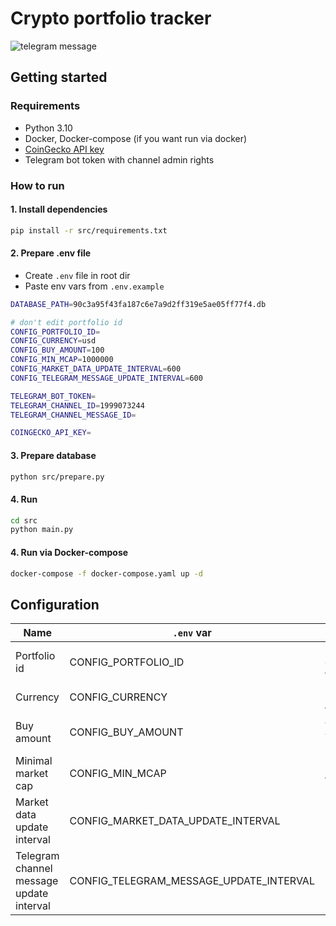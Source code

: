 # Crypto portfolio tracker

![telegram message](.message.png)

## Getting started

### Requirements

- Python 3.10
- Docker, Docker-compose (if you want run via docker)
- [CoinGecko API key](https://docs.coingecko.com/v3.0.1/reference/setting-up-your-api-key)
- Telegram bot token with channel admin rights

### How to run

#### 1. Install dependencies

```bash
pip install -r src/requirements.txt
```

#### 2. Prepare .env file

- Create `.env` file in root dir
- Paste env vars from `.env.example`

```bash
DATABASE_PATH=90c3a95f43fa187c6e7a9d2ff319e5ae05ff77f4.db

# don't edit portfolio id
CONFIG_PORTFOLIO_ID=
CONFIG_CURRENCY=usd
CONFIG_BUY_AMOUNT=100
CONFIG_MIN_MCAP=1000000
CONFIG_MARKET_DATA_UPDATE_INTERVAL=600
CONFIG_TELEGRAM_MESSAGE_UPDATE_INTERVAL=600

TELEGRAM_BOT_TOKEN=
TELEGRAM_CHANNEL_ID=1999073244
TELEGRAM_CHANNEL_MESSAGE_ID=

COINGECKO_API_KEY=
```

#### 3. Prepare database

```bash
python src/prepare.py
```

#### 4. Run

```bash
cd src
python main.py
```

#### 4. Run via Docker-compose

```bash
docker-compose -f docker-compose.yaml up -d
```

## Configuration

| Name                                     | `.env` var                              | Explanation                                                                              |
| ---------------------------------------- | --------------------------------------- | ---------------------------------------------------------------------------------------- |
| Portfolio id                             | CONFIG_PORTFOLIO_ID                     | Internal portfolio id in database. Don't touch                                           |
| Currency                                 | CONFIG_CURRENCY                         | Quote currency for [CoinGecko API](https://docs.coingecko.com/v3.0.1/reference/coins-id) |
| Buy amount                               | CONFIG_BUY_AMOUNT                       | Asset quote buy amount (in CONFIG_CURRENCY)                                              |
| Minimal market cap                       | CONFIG_MIN_MCAP                         | Minimal market cap to buy for asset                                                      |
| Market data update interval              | CONFIG_MARKET_DATA_UPDATE_INTERVAL      | Interval for CoinGecko assets update task                                                |
| Telegram channel message update interval | CONFIG_TELEGRAM_MESSAGE_UPDATE_INTERVAL | Interval for channel message update task                                                 |
